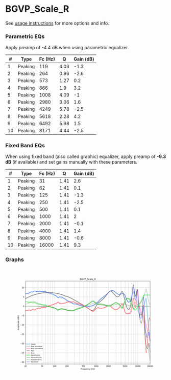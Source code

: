 # BGVP_Scale_R
See [usage instructions](https://github.com/jaakkopasanen/AutoEq#usage) for more options and info.

### Parametric EQs
Apply preamp of -4.4 dB when using parametric equalizer.

|   # | Type    |   Fc (Hz) |    Q |   Gain (dB) |
|-----|---------|-----------|------|-------------|
|   1 | Peaking |       119 | 4.03 |        -1.3 |
|   2 | Peaking |       264 | 0.96 |        -2.6 |
|   3 | Peaking |       573 | 1.27 |         0.2 |
|   4 | Peaking |       866 | 1.9  |         3.2 |
|   5 | Peaking |      1008 | 4.09 |        -1   |
|   6 | Peaking |      2980 | 3.06 |         1.6 |
|   7 | Peaking |      4249 | 5.78 |        -2.5 |
|   8 | Peaking |      5618 | 2.28 |         4.2 |
|   9 | Peaking |      6492 | 5.98 |         1.5 |
|  10 | Peaking |      8171 | 4.44 |        -2.5 |

### Fixed Band EQs
When using fixed band (also called graphic) equalizer, apply preamp of **-9.3 dB** (if available) and set gains manually with these parameters.

|   # | Type    |   Fc (Hz) |    Q |   Gain (dB) |
|-----|---------|-----------|------|-------------|
|   1 | Peaking |        31 | 1.41 |         2.6 |
|   2 | Peaking |        62 | 1.41 |         0.1 |
|   3 | Peaking |       125 | 1.41 |        -1.3 |
|   4 | Peaking |       250 | 1.41 |        -2.5 |
|   5 | Peaking |       500 | 1.41 |         0.1 |
|   6 | Peaking |      1000 | 1.41 |         2   |
|   7 | Peaking |      2000 | 1.41 |        -0.1 |
|   8 | Peaking |      4000 | 1.41 |         1.4 |
|   9 | Peaking |      8000 | 1.41 |        -0.6 |
|  10 | Peaking |     16000 | 1.41 |         9.3 |

### Graphs
![](./BGVP_Scale_R.png)
